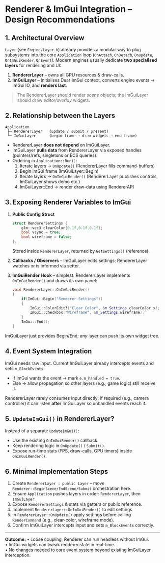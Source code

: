 # Renderer & ImGui Integration – Design Recommendations

## 1. Architectural Overview

``Layer`` (see `Engine/Layer.h`) already provides a modular way to plug subsystems into the core `Application` loop (`OnAttach`, `OnDetach`, `OnUpdate`, `OnImGuiRender`, `OnEvent`).  Modern engines usually dedicate **two specialised layers** for rendering and UI:

1. **RendererLayer** – owns all GPU resources & draw-calls.
2. **ImGuiLayer**   – initialises Dear ImGui context, converts engine events → ImGui IO, and **renders last**.

> The RendererLayer should render *scene* objects; the ImGuiLayer should draw *editor/overlay* widgets.

## 2. Relationship between the Layers

```
Application
 ├─ RendererLayer   (update / submit / present)
 └─ ImGuiLayer      (begin frame → draw widgets → end frame)
```

* RendererLayer **does not depend** on ImGuiLayer.
* ImGuiLayer **pulls data** from RendererLayer via exposed handles (pointers/refs, singletons or ECS queries).
* Ordering in `Application::Run()`:
  1. Iterate layers → `OnUpdate()` (RendererLayer fills command-buffers)
  2. Begin ImGui frame (ImGuiLayer::Begin)
  3. Iterate layers → `OnImGuiRender()` (RendererLayer publishes controls, ImGuiLayer shows demo etc.)
  4. ImGuiLayer::End → render draw-data using RendererAPI

## 3. Exposing Renderer Variables to ImGui

1. **Public Config Struct**
   ```cpp
   struct RendererSettings {
       glm::vec3 clearColor{0.1f,0.1f,0.1f};
       bool vsync = true;
       bool wireframe = false;
   };
   ```
   Stored inside `RendererLayer`, returned by `GetSettings()` (reference).

2. **Callbacks / Observers** – ImGuiLayer edits settings; RendererLayer watches or is informed via setter.

3. **ImGuiRender Hook** – simplest: RendererLayer implements `OnImGuiRender()` and draws its own panel:
   ```cpp
   void RendererLayer::OnImGuiRender()
   {
       if(ImGui::Begin("Renderer Settings"))
       {
           ImGui::ColorEdit3("Clear Color", &m_Settings.clearColor.x);
           ImGui::Checkbox("Wireframe", &m_Settings.wireframe);
       }
       ImGui::End();
   }
   ```

ImGuiLayer just provides Begin/End; *any* layer can push its own widget tree.

## 4. Event System Integration

ImGui needs raw input.  Current ImGuiLayer already intercepts events and sets `m_BlockEvents`:

* If ImGui wants the event → mark `e.m_handled = true`.
* Else → allow propagation so other layers (e.g., game logic) still receive it.

RendererLayer rarely consumes input directly; if required (e.g., camera controller) it can listen **after** ImGuiLayer so unhandled events reach it.

## 5. `UpdateImGui()` in RendererLayer?

Instead of a separate `UpdateImGui()`:

* Use the existing `OnImGuiRender()` callback.
* Keep rendering logic in `OnUpdate()` / `Submit()`.
* Expose run-time stats (FPS, draw-calls, GPU timers) inside `OnImGuiRender()`.

## 6. Minimal Implementation Steps

1. Create `RendererLayer : public Layer` – move `Renderer::BeginScene/EndScene/Submit` orchestration here.
2. Ensure `Application` pushes layers in order: `RendererLayer`, then `ImGuiLayer`.
3. Expose `RendererSettings` & stats via getters or public reference.
4. Implement `RendererLayer::OnImGuiRender()` to edit settings.
5. In `RendererLayer::OnUpdate()` apply settings before calling `RenderCommand` (e.g., clear-color, wireframe mode).
6. Confirm ImGuiLayer intercepts input and sets `m_BlockEvents` correctly.

---
**Outcome:**
• Loose coupling; Renderer can run headless without ImGui.  
• ImGui widgets can tweak renderer state in real-time.  
• No changes needed to core event system beyond existing ImGuiLayer interception. 